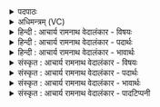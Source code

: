 <details><summary>पदपाठः</summary>

सः। हि। स्म꣣। जरितृ꣡भ्यः꣢। आ। वा꣡ज꣢꣯म्। गो꣡म꣢꣯न्तम्। इ꣡न्व꣢꣯ति। प꣡व꣢꣯मानः। स꣣हस्रि꣡ण꣢म्। ९६९।
</details>

<details><summary>अधिमन्त्रम् (VC)</summary>

- पवमानः सोमः
- असितः काश्यपो देवलो वा
- गायत्री
- षड्जः
</details>

<details><summary>हिन्दी : आचार्य रामनाथ वेदालंकार - विषयः</summary>

अगले मन्त्र में परमात्मा के उपकारों का वर्णन है।
</details>

<details><summary>हिन्दी : आचार्य रामनाथ वेदालंकार - पदार्थः</summary>

पदार्थान्वयभाषाः -  (पवमानः)चित्त और आत्मा की शुद्धि करनेवाला(स हि)वह सोम अर्थात् जगत् को उत्पन्न करनेवाला परमेश्वर(जरितृभ्यः)स्तोताओं के लिए(सहस्रिणम्)हजार संख्यावाले, (गोमन्तम्)प्रशस्त गाय,प्रशस्त वाणी आदि से युक्त(वाजम्)धन को,अथवा(गोमन्तम्)अन्तःप्रकाशयुक्त(वाजम्)आत्मबल को(आ इन्वति स्म)प्राप्त कराता है ॥२॥
</details>

<details><summary>हिन्दी : आचार्य रामनाथ वेदालंकार - भावार्थः</summary>

भावार्थभाषाः -  प्रेय मार्ग का और श्रेय मार्ग का अवलम्बन करनेवाले लोगों से ध्यान किया हुआ परमेश्वर उन्हें मनोवाञ्छित सब श्रेय और प्रेय प्रदान कर देता है ॥२॥
</details>

<details><summary>संस्कृत : आचार्य रामनाथ वेदालंकार - विषयः</summary>

अथ परमात्मन उपकारं वर्णयति।
</details>

<details><summary>संस्कृत : आचार्य रामनाथ वेदालंकार - पदार्थः</summary>

पदार्थान्वयभाषाः -  (पवमानः)चित्तस्य आत्मनश्च शुद्धिमापादयन्(स हि)स खलु सोमः जगदुत्पादकः परमेश्वरः(जरितृभ्यः)स्तोतृभ्यः(सहस्रिणम्)सहस्रसंख्यकम्(गोमन्तम्)प्रशस्तधेनुवागादियुक्तम्(वाजम्)धनम्,यद्वा(गोमन्तम्)अन्तःप्रकाशयुक्तम्(वाजम्)आत्मबलम्(आ इन्वति स्म)आ प्रापयति।[इन्वति गतिकर्मा। निघं० २।१४]॥२॥
</details>

<details><summary>संस्कृत : आचार्य रामनाथ वेदालंकार - भावार्थः</summary>

भावार्थभाषाः -  प्रेयोमार्गिभिः श्रेयोमार्गिभिश्च ध्यातः परमेश्वरस्तेभ्यो मनोवाञ्छितं सर्वं प्रेयः श्रेयश्च प्रयच्छति ॥२॥
</details>

<details><summary>संस्कृत : आचार्य रामनाथ वेदालंकार - पादटिप्पनी</summary>

टिप्पणी:   १.ऋ० ९।२०।२।
</details>